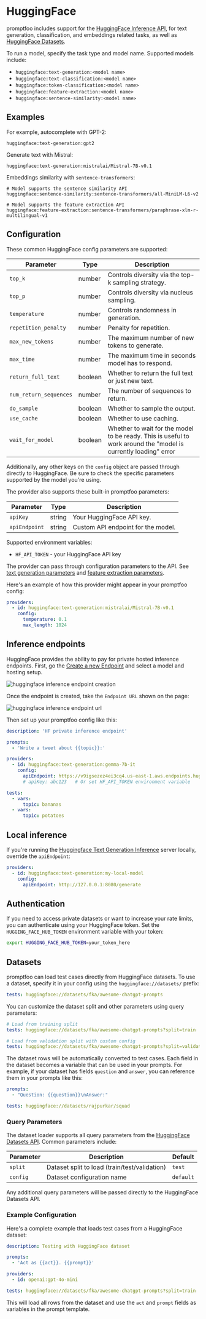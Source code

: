 # HuggingFace

promptfoo includes support for the [HuggingFace Inference API](https://huggingface.co/inference-api), for text generation, classification, and embeddings related tasks, as well as [HuggingFace Datasets](https://huggingface.co/docs/datasets).

To run a model, specify the task type and model name. Supported models include:

- `huggingface:text-generation:<model name>`
- `huggingface:text-classification:<model name>`
- `huggingface:token-classification:<model name>`
- `huggingface:feature-extraction:<model name>`
- `huggingface:sentence-similarity:<model name>`

## Examples

For example, autocomplete with GPT-2:

```
huggingface:text-generation:gpt2
```

Generate text with Mistral:

```
huggingface:text-generation:mistralai/Mistral-7B-v0.1
```

Embeddings similarity with `sentence-transformers`:

```
# Model supports the sentence similarity API
huggingface:sentence-similarity:sentence-transformers/all-MiniLM-L6-v2

# Model supports the feature extraction API
huggingface:feature-extraction:sentence-transformers/paraphrase-xlm-r-multilingual-v1
```

## Configuration

These common HuggingFace config parameters are supported:

| Parameter              | Type    | Description                                                                                                     |
| ---------------------- | ------- | --------------------------------------------------------------------------------------------------------------- |
| `top_k`                | number  | Controls diversity via the top-k sampling strategy.                                                             |
| `top_p`                | number  | Controls diversity via nucleus sampling.                                                                        |
| `temperature`          | number  | Controls randomness in generation.                                                                              |
| `repetition_penalty`   | number  | Penalty for repetition.                                                                                         |
| `max_new_tokens`       | number  | The maximum number of new tokens to generate.                                                                   |
| `max_time`             | number  | The maximum time in seconds model has to respond.                                                               |
| `return_full_text`     | boolean | Whether to return the full text or just new text.                                                               |
| `num_return_sequences` | number  | The number of sequences to return.                                                                              |
| `do_sample`            | boolean | Whether to sample the output.                                                                                   |
| `use_cache`            | boolean | Whether to use caching.                                                                                         |
| `wait_for_model`       | boolean | Whether to wait for the model to be ready. This is useful to work around the "model is currently loading" error |

Additionally, any other keys on the `config` object are passed through directly to HuggingFace. Be sure to check the specific parameters supported by the model you're using.

The provider also supports these built-in promptfoo parameters:

| Parameter     | Type   | Description                        |
| ------------- | ------ | ---------------------------------- |
| `apiKey`      | string | Your HuggingFace API key.          |
| `apiEndpoint` | string | Custom API endpoint for the model. |

Supported environment variables:

- `HF_API_TOKEN` - your HuggingFace API key

The provider can pass through configuration parameters to the API. See [text generation parameters](https://huggingface.co/docs/api-inference/detailed_parameters#text-generation-task) and [feature extraction parameters](https://huggingface.co/docs/api-inference/detailed_parameters#feature-extraction-task).

Here's an example of how this provider might appear in your promptfoo config:

```yaml
providers:
  - id: huggingface:text-generation:mistralai/Mistral-7B-v0.1
    config:
      temperature: 0.1
      max_length: 1024
```

## Inference endpoints

HuggingFace provides the ability to pay for private hosted inference endpoints. First, go the [Create a new Endpoint](https://ui.endpoints.huggingface.co/new) and select a model and hosting setup.

![huggingface inference endpoint creation](/img/docs/huggingface-create-endpoint.png)

Once the endpoint is created, take the `Endpoint URL` shown on the page:

![huggingface inference endpoint url](/img/docs/huggingface-inference-endpoint.png)

Then set up your promptfoo config like this:

```yaml
description: 'HF private inference endpoint'

prompts:
  - 'Write a tweet about {{topic}}:'

providers:
  - id: huggingface:text-generation:gemma-7b-it
    config:
      apiEndpoint: https://v9igsezez4ei3cq4.us-east-1.aws.endpoints.huggingface.cloud
      # apiKey: abc123   # Or set HF_API_TOKEN environment variable

tests:
  - vars:
      topic: bananas
  - vars:
      topic: potatoes
```

## Local inference

If you're running the [Huggingface Text Generation Inference](https://github.com/huggingface/text-generation-inference) server locally, override the `apiEndpoint`:

```yaml
providers:
  - id: huggingface:text-generation:my-local-model
    config:
      apiEndpoint: http://127.0.0.1:8080/generate
```

## Authentication

If you need to access private datasets or want to increase your rate limits, you can authenticate using your HuggingFace token. Set the `HUGGING_FACE_HUB_TOKEN` environment variable with your token:

```bash
export HUGGING_FACE_HUB_TOKEN=your_token_here
```

## Datasets

promptfoo can load test cases directly from HuggingFace datasets. To use a dataset, specify it in your config using the `huggingface://datasets/` prefix:

```yaml
tests: huggingface://datasets/fka/awesome-chatgpt-prompts
```

You can customize the dataset split and other parameters using query parameters:

```yaml
# Load from training split
tests: huggingface://datasets/fka/awesome-chatgpt-prompts?split=train

# Load from validation split with custom config
tests: huggingface://datasets/fka/awesome-chatgpt-prompts?split=validation&config=custom
```

The dataset rows will be automatically converted to test cases. Each field in the dataset becomes a variable that can be used in your prompts. For example, if your dataset has fields `question` and `answer`, you can reference them in your prompts like this:

```yaml
prompts:
  - "Question: {{question}}\nAnswer:"

tests: huggingface://datasets/rajpurkar/squad
```

### Query Parameters

The dataset loader supports all query parameters from the [HuggingFace Datasets API](https://huggingface.co/docs/datasets-server/api_reference#get-apirows). Common parameters include:

| Parameter | Description                                   | Default   |
| --------- | --------------------------------------------- | --------- |
| `split`   | Dataset split to load (train/test/validation) | `test`    |
| `config`  | Dataset configuration name                    | `default` |

Any additional query parameters will be passed directly to the HuggingFace Datasets API.

### Example Configuration

Here's a complete example that loads test cases from a HuggingFace dataset:

```yaml
description: Testing with HuggingFace dataset

prompts:
  - 'Act as {{act}}. {{prompt}}'

providers:
  - id: openai:gpt-4o-mini

tests: huggingface://datasets/fka/awesome-chatgpt-prompts?split=train
```

This will load all rows from the dataset and use the `act` and `prompt` fields as variables in the prompt template.
